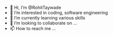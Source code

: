 - 👋 Hi, I’m @RohitTaywade
- 👀 I’m interested in coding, software engineering
- 🌱 I’m currently learning various skills
- 💞️ I’m looking to collaborate on ...
- 📫 How to reach me ...

<!---
RohitTaywade/RohitTaywade is a ✨ special ✨ repository because its `README.md` (this file) appears on your GitHub profile.
You can click the Preview link to take a look at your changes.
--->
